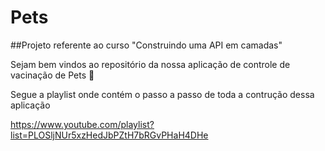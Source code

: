 # Pets
##Projeto referente ao curso "Construindo uma API em camadas"

Sejam bem vindos ao repositório da nossa aplicação de controle de vacinação de Pets 💙

Segue a playlist onde contém o passo a passo de toda a contrução dessa aplicação

https://www.youtube.com/playlist?list=PLOSljNUr5xzHedJbPZtH7bRGvPHaH4DHe
